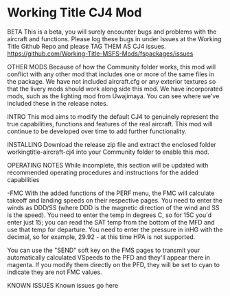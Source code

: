 # Working Title CJ4 Mod

BETA
This is a beta, you will surely encounter bugs and problems with the aircraft and functions. Please log these bugs in under Issues at the Working Title Github Repo and please TAG THEM AS CJ4 issues. https://github.com/Working-Title-MSFS-Mods/fspackages/issues

OTHER MODS
Because of how the Community folder works, this mod will conflict with any other mod that includes one or more of the same files in the package. We have not included aircraft.cfg or any exterior textures so that the livery mods should work along side this mod. We have incorporated mods, such as the lighting mod from Uwajimaya. You can see where we've included these in the release notes.

INTRO
This mod aims to modify the default CJ4 to genuinely represent the true capabilities, functions and features of the real aircraft. This mod will continue to be developed over time to add further functionality.

INSTALLING
Download the release zip file and extract the enclosed folder workingtitle-aircraft-cj4 into your Community folder to enable this mod.

OPERATING NOTES
While incomplete, this section will be updated with recommended operating procedures and instructions for the added capabilities

-FMC
With the added functions of the PERF menu, the FMC will calculate takeoff and landing speeds on their respective pages. You need to enter the winds as DDD/SS (where DDD is the magnetic direction of the wind and SS is the speed). You need to enter the temp in degrees C, so for 15C you'd enter just 15; you can read the SAT temp from the bottom of the MFD and use that temp for departure. You need to enter the pressure in inHG with the decimal, so for example, 29.92 - at this time HPA is not supported.

You can use the "SEND" soft key on the FMS pages to transmit your automatically calculated VSpeeds to the PFD and they'll appear there in magenta. If you modify them directly on the PFD, they will be set to cyan to indicate they are not FMC values.

KNOWN ISSUES
Known issues go here
